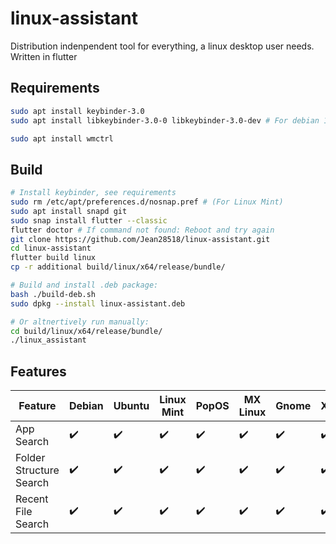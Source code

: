 # linux-assistant
Distribution indenpendent tool for everything, a linux desktop user needs. Written in flutter

## Requirements
```bash
sudo apt install keybinder-3.0 
sudo apt install libkeybinder-3.0-0 libkeybinder-3.0-dev # For debian 11, Ubuntu 22.04, ...

sudo apt install wmctrl
```

## Build
```bash
# Install keybinder, see requirements
sudo rm /etc/apt/preferences.d/nosnap.pref # (For Linux Mint)
sudo apt install snapd git
sudo snap install flutter --classic
flutter doctor # If command not found: Reboot and try again
git clone https://github.com/Jean28518/linux-assistant.git
cd linux-assistant
flutter build linux
cp -r additional build/linux/x64/release/bundle/

# Build and install .deb package:
bash ./build-deb.sh
sudo dpkg --install linux-assistant.deb

# Or altnertively run manually: 
cd build/linux/x64/release/bundle/
./linux_assistant
```

## Features
| Feature                   | Debian | Ubuntu | Linux Mint | PopOS | MX Linux | Gnome | Xfce | Cinnamon | Notes |
| ------------------------- | ------ | ------ | ---------- | ----- | -------- | ----- | ---- | -------- | ----- |
| App Search  | :heavy_check_mark: | :heavy_check_mark: | :heavy_check_mark:  | :heavy_check_mark: | :heavy_check_mark: | :heavy_check_mark: | :heavy_check_mark: | :heavy_check_mark: |    |
| Folder Structure Search  | :heavy_check_mark: | :heavy_check_mark: | :heavy_check_mark:  | :heavy_check_mark: | :heavy_check_mark: | :heavy_check_mark: | :heavy_check_mark: | :heavy_check_mark: |    |
| Recent File Search               | :heavy_check_mark:    | :heavy_check_mark:    | :heavy_check_mark:        | :heavy_check_mark:   | :heavy_check_mark:      | :heavy_check_mark:   | :heavy_check_mark:  | :heavy_check_mark:      |   |
